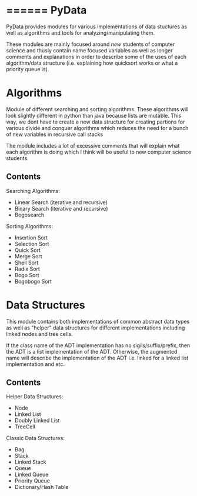 ======
PyData
======

PyData provides modules for various implementations of data
stuctures as well as algorithms and tools for analyzing/manipulating
them. 

These modules are mainly focused around *new* students of computer
science and thusly contain name focused variables as well as longer
comments and explanations in order to describe some of the uses of 
each algorithm/data structure (i.e. explaining how quicksort works 
or what a priority queue is).

Algorithms
==========
Module of different searching and sorting algorithms. These algorithms will
look slightly different in python than java because lists are mutable. This
way, we dont have to create a new data structure for creating partions for
various divide and conquer algorithms which reduces the need for a bunch of
new variables in recursive call stacks

The module includes a lot of excessive comments that will explain what each
algorithm is doing which I think will be useful to new computer science 
students.

Contents
--------
Searching Algorithms: 
* Linear Search (iterative and recursive)
* Binary Search (iterative and recursive)
* Bogosearch 

Sorting Algorithms: 
* Insertion Sort
* Selection Sort
* Quick Sort
* Merge Sort 
* Shell Sort
* Radix Sort
* Bogo Sort
* Bogobogo Sort

Data Structures
===============
This module contains both implementations of common abstract data types as
well as "helper" data structures for different implementations including
linked nodes and tree cells.

If the class name of the ADT implementation has no sigils/suffix/prefix, then
the ADT is a list implementation of the ADT. Otherwise, the augmented name
will describe the implementation of the ADT i.e. linked for a linked list
implementation and etc.


Contents
--------
Helper Data Structures:
* Node
* Linked List
* Doubly Linked List
* TreeCell

Classic Data Structures:
* Bag
* Stack
* Linked Stack
* Queue
* Linked Queue
* Priority Queue
* Dictionary/Hash Table
